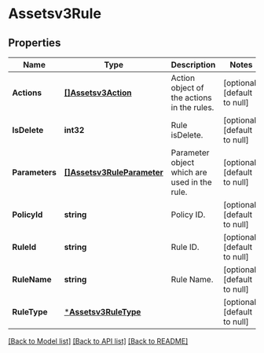 # Assetsv3Rule

## Properties
Name | Type | Description | Notes
------------ | ------------- | ------------- | -------------
**Actions** | [**[]Assetsv3Action**](assetsv3Action.md) | Action object of the actions in the rules. | [optional] [default to null]
**IsDelete** | **int32** | Rule isDelete. | [optional] [default to null]
**Parameters** | [**[]Assetsv3RuleParameter**](assetsv3RuleParameter.md) | Parameter object which are used in the rule. | [optional] [default to null]
**PolicyId** | **string** | Policy ID. | [optional] [default to null]
**RuleId** | **string** | Rule ID. | [optional] [default to null]
**RuleName** | **string** | Rule Name. | [optional] [default to null]
**RuleType** | [***Assetsv3RuleType**](assetsv3RuleType.md) |  | [optional] [default to null]

[[Back to Model list]](../README.md#documentation-for-models) [[Back to API list]](../README.md#documentation-for-api-endpoints) [[Back to README]](../README.md)

